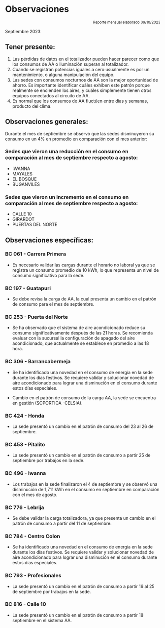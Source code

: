 # Observaciones

<div align="right">

<span style="font-size: smaller;">Reporte mensual elaborado 09/10/2023</span>

</div>

Septiembre 2023
## Tener presente:

1. Las pérdidas de datos en el totalizador pueden hacer parecer como que los consumos de AA o Iluminación superan al totalizador.
2. Cuando se registran potencias iguales a cero usualmente es por un mantenimiento, o alguna manipulación del equipo.
3. Las sedes con consumos nocturnos de AA son la mejor oportunidad de ahorro. Es importante identificar cuáles exhiben este patrón porque realmente se encienden los aires, y cuáles simplemente tienen otros equipos conectados al circuito de AA.
4. Es normal que los consumos de AA fluctúen entre días y semanas, producto del clima.

## Observaciones generales:
Durante el mes de septiembre se observó que las sedes disminuyeron su consumo en un 4% en promedio en comparación con el mes anterior:

### Sedes que vieron una reducción en el consumo en comparación al mes de septiembre respecto a agosto:
- IWANNA
- MAYALES
- EL BOSQUE
- BUGANVILES


### Sedes que vieron un incremento en el consumo en comparación al mes de septiembre respecto a agosto:
- CALLE 10
- GIRARDOT
- PUERTAS DEL NORTE



## Observaciones específicas:


<!-- ### BC 044 - Piedecuesta

- Para la sede BC Piedecuesta, se realizó la normalización del punto de medida Frontera y de los AA el 02/05/2025. Como resultado, se observó que el consumo del mes de junio es superior al valor de referencia establecido en la línea base la cual presentaba novedad para carga AA. -->

### BC 061 - Carrera Primera

- Es necesario validar las cargas durante el horario no laboral ya que se registra un consumo promedio de 10 kWh, lo que representa un nivel de consumo significativo para la sede.

<!-- ### BC 66 - Palmira -->

<!-- La sede ha logrado reducir su consumo en un 7% con respecto al mes anterior, lo que indica que se ha tenido en cuenta la recomendación de encender el aire acondicionado a partir de las 7:00 am. Esta medida ha generado ahorros de 649 kWh en el mes de Septiembre. -->

<!-- ### BC 78 - El Cacique -->

<!-- ### BC 88 - Cúcuta -->

<!-- ### BC 90 - Megamall -->

<!-- ### BC 185 - Llano Grande Palmira

<!-- Se han logrado ahorros de 399 kWh para el mes de Septiembre gracias a la corrección de los consumos atípicos durante los fines de semana mediante ajustes en la automatización. -->

### BC 197 - Guatapuri

- Se debe revisa la carga de AA, la cual presenta un cambio en el patrón de consumo para el mes de septiembre.

<!-- ### BC 205 - Villa Colombia -->

<!-- ### BC 210 - Banca Colombia Cartagena -->

<!-- Validar que trabajo se realizo el 20 junio debido a que bajo el consumo de la carga de AA en las horas nocturnas, replicar acción de mejora en otras sedes. -->

<!-- ### BC 205 - Villa Colombia -->

<!-- ### BC 216 - Sabana de Torres -->

### BC 253 - Puerta del Norte

- Se ha observado que el sistema de aire acondicionado reduce su consumo significativamente después de las 21 horas. Se recomienda evaluar con la sucursal la configuración de apagado del aire acondicionado, que actualmente se establece en promedio a las 18 hora.

<!--### BC 291 - Las Palmas -->

<!-- ### BC 302 - Quebrada Seca -->

### BC 306 - Barrancabermeja

- Se ha identificado una novedad en el consumo de energía en la sede durante los días festivos. Se requiere validar y solucionar novedad de aire acondicionado para lograr una disminución en el consumo durante estos días especiales.

- Cambio en el patrón de consumo de la carga AA, la sede se encuentra en gestión (SOPORTICA -CELSIA).

<!-- ### BC 311 - Bello -->

<!-- Se ha identificado una novedad en el consumo de energía en la sede durante los días festivos. -->

<!-- ### BC 371 - Caucasia

- Se presenta novedad en medida AA a partir del 5 agosto, se presentaron trabajos en la sede por reposición de aire y planta electrica. Se presenta novedad en la medida de AA. -->

<!-- ### BC 398 - Mariquita -->

### BC 424 - Honda

- La sede presentó un cambio en el patrón de consumo del 23 al 26 de septiembre.

### BC 453 - Pitalito

- La sede presentó un cambio en el patrón de consumo a partir 25 de septiembre por trabajos en la sede.

<!-- ### BC 454 - Quinta Avenida  

- La sede experimentó un cambio en el patrón de consumo a partir del 1 al 14 de Septiembre, lo que resultó en un aumento de 2097 kWh en comparación con el mes de agosto.-->


<!-- Se ha normalizado la medida a partir del 10 agosto, se incluye en el dashboard e informe de control. Es
importante tener en cuenta que se está construyendo la línea base para futuras referencias. -->

<!--### BC 459 - Campo Alegre -->

<!-- Se debe validar sistema de AA, debido a que presenta comportamiento de consumo atipico a partir del 15 agosto. -->

<!-- Pendiente de actualización de firmware. -->

<!-- ### BC 495 - El Bosque -->

<!-- Se presenta alerta por carga climitazación en horario nocturno para el sabado 22 agosto. Validar si se presentaron trabajos en la sede. -->

### BC 496 - Iwanna

- Los trabajos en la sede finalizaron el 4 de septiembre y se observó una disminución de 1,711 kWh en el consumo en septiembre en comparación con el mes de agosto.

<!--### BC 514 - Centro Comercial Único -->

<!--### BC 523 - Olímpica -->

<!-- ### BC 534 - Buganviles -->

<!-- ### BC 613 - La America -->

<!-- Se presentó un cambio en el consumo nocturno para el 12 de agosto. Se deben validar temas de automatización en la sede. -->

<!-- ### BC 656 - Mayales -->

<!-- ### BC 659 - Girardot -->


<!-- ### BC 678 - Paseo de la Castellana -->


<!-- ### BC 705 - El Bagre  --> 


<!-- ### BC 741 - Calima--> 

<!-- Se desmonto monitoreo por adecuación en la sede entra fase 2.-->


<!-- ### BC 750 - Roosevelt -->

<!-- ### BC 764 - Jamundí -->

### BC 776 - Lebrija

- Se debe validar la carga totalizadora, ya que presenta un cambio en el patrón de consumo a partir del 11 de septiembre.

### BC 784 - Centro Colon

- Se ha identificado una novedad en el consumo de energía en la sede durante los días festivos. Se requiere validar y solucionar novedad de aire acondicionado para lograr una disminución en el consumo durante estos días especiales.

<!-- Consumo irregular con respecto a la línea base (revsar tablero interactivo para junior información).  -->

<!-- ### BC 787 - Bocagrande Carrera Tercera -->

<!-- ### BC 789 - Manga -->

<!-- ### BC 792 - Paseo del comercio -->

### BC 793 - Profesionales

- La sede presentó un cambio en el patrón de consumo a partir 16 al 25 de septiembre por trabajos en la sede.

<!-- ### BC 796 - Girón -->

<!-- ### BC 799 - Floridablanca -->

### BC 816 - Calle 10

- La sede presentó un cambio en el patrón de consumo a partir 18 septiembre en el sistema AA.

<!-- ### BC 824 - Ventura Plaza -->


<!-- ### BC 825 - Astrocentro -->

<!--### BC 829 - Unicentro Cali -->

<!-- A partir del 4 de agosto, se ha normalizado el monitoreo debido a una adecuación realizada en la sede. -->

<!-- ### BC 834 - San Mateo -->

<!-- ### BC 863 - Los Patios -->

<!-- ### - Valledupar -->

<!-- ### BC 863 - Granada -->